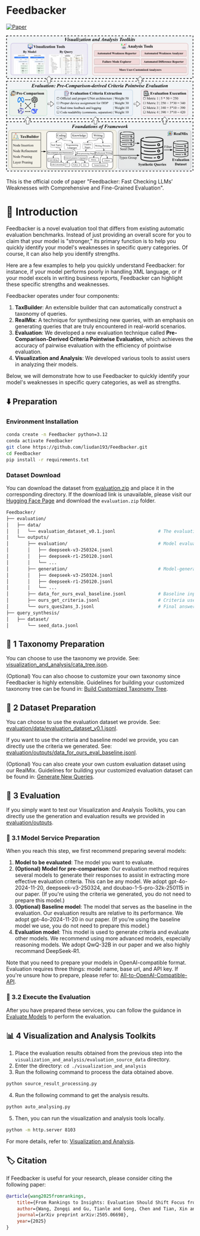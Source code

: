 # Feedbacker

[![Paper](https://img.shields.io/badge/arXiv-2407.14367-blue)]()

![](./static/images/main.png)

This is the official code of paper "Feedbacker: Fast Checking LLMs’ Weaknesses with Comprehensive and Fine-Grained Evaluation".

# 📖 Introduction

Feedbacker is a novel evaluation tool that differs from existing automatic evaluation benchmarks. Instead of just providing an overall score for you to claim that your model is "stronger," its primary function is to help you quickly identify your model's weaknesses in specific query categories. Of course, it can also help you identify strengths. 

Here are a few examples to help you quickly understand Feedbacker: for instance, if your model performs poorly in handling XML language, or if your model excels in writing business reports, Feedbacker can highlight these specific strengths and weaknesses. 

Feedbacker operates under four components:  
1. **TaxBuilder**: An extensible builder that can automatically construct a taxonomy of queries.  
2. **RealMix**: A technique for synthesizing new queries, with an emphasis on generating queries that are truly encountered in real-world scenarios.  
3. **Evaluation**: We developed a new evaluation technique called **Pre-Comparison-Derived Criteria Pointwise Evaluation**, which achieves the accuracy of pairwise evaluation with the efficiency of pointwise evaluation.  
4. **Visualization and Analysis**: We developed various tools to assist users in analyzing their models.

Below, we will demonstrate how to use Feedbacker to quickly identify your model's weaknesses in specific query categories, as well as strengths. 

##  ⬇️ Preparation

### Environment Installation

```bash
conda create -n Feedbacker python=3.12
conda activate Feedbacker
git clone https://github.com/liudan193/Feedbacker.git
cd Feedbacker
pip install -r requirements.txt
```

### Dataset Download

You can download the dataset from [evaluation.zip](https://huggingface.co/datasets/DanliuDanliu/Feedbacker/resolve/main/evaluation.zip?download=true) and place it in the corresponding directory. If the download link is unavailable, please visit our [Hugging Face Page](https://huggingface.co/datasets/DanliuDanliu/Feedbacker/settings) and download the `evaluation.zip` folder. 

```bash
Feedbacker/
├── evaluation/
│   ├── data/
│   │   └── evaluation_dataset_v0.1.jsonl                # The evaluation dataset
│   └── outputs/
│       ├── evaluation/                                  # Model evaluation results
│       │   ├── deepseek-v3-250324.jsonl
│       │   ├── deepseek-r1-250120.jsonl
│       │   └── ...
│       ├── generation/                                  # Model-generated outputs
│       │   ├── deepseek-v3-250324.jsonl
│       │   ├── deepseek-r1-250120.jsonl
│       │   └── ...
│       ├── data_for_ours_eval_baseline.jsonl            # Baseline input for our evaluation
│       ├── ours_get_criteria.jsonl                      # Criteria used for our evaluation
│       └── ours_ques2ans_3.jsonl                        # Final answer generation results
├── query_synthesis/
│   ├── dataset/
│       └── seed_data.jsonl   
```

## 🌲 1 Taxonomy Preparation

You can choose to use the taxonomy we provide. See: [visualization_and_analysis/cata_tree.json](visualization_and_analysis/cata_tree.json).

(Optional) You can also choose to customize your own taxonomy since Feedbacker is highly extensible. Guidelines for building your customized taxonomy tree can be found in: [Build Customized Taxonomy Tree](taxonomy).

## 🎁 2 Dataset Preparation

You can choose to use the evaluation dataset we provide. See: [evaluation/data/evaluation_dataset_v0.1.jsonl](evaluation/data/evaluation_dataset_v0.1.jsonl).

If you want to use the criteria and baseline model we provide, you can directly use the criteria we generated. See: [evaluation/outputs/data_for_ours_eval_baseline.jsonl](evaluation/outputs/data_for_ours_eval_baseline.jsonl).

(Optional) You can also create your own custom evaluation dataset using our RealMix. Guidelines for building your customized evaluation dataset can be found in: [Generate New Queries](query_synthesis).

## 🎯 3 Evaluation

If you simply want to test our Visualization and Analysis Toolkits, you can directly use the generation and evaluation results we provided in [evaluation/outputs](evaluation/outputs).

### 🧩 3.1 Model Service Preparation

When you reach this step, we first recommend preparing several models:

1. **Model to be evaluated**: The model you want to evaluate.
2. **(Optional) Model for pre-comparison**: Our evaluation method requires several models to generate their responses to assist in extracting more effective evaluation criteria. This can be any model. We adopt gpt-4o-2024-11-20, deepseek-v3-250324, and doubao-1-5-pro-32k-250115 in our paper. (If you're using the criteria we generated, you do not need to prepare this model.)
3. **(Optional) Baseline model**: The model that serves as the baseline in the evaluation. Our evaluation results are relative to its performance. We adopt gpt-4o-2024-11-20 in our paper. (If you're using the baseline model we use, you do not need to prepare this model.)
4. **Evaluation model**: This model is used to generate criteria and evaluate other models. We recommend using more advanced models, especially reasoning models. We adopt QwQ-32B in our paper and we also highly recommand DeepSeek-R1. 

Note that you need to prepare your models in OpenAI-compatible format. Evaluation requires three things: model name, base url, and API key. If you're unsure how to prepare, please refer to: [All-to-OpenAI-Compatible-API](https://github.com/liudan193/All-to-OpenAI-Compatible-API). 

### 🚀 3.2 Execute the Evaluation

After you have prepared these services, you can follow the guidance in [Evaluate Models](evaluation) to perform the evaluation. 

## 📊 4 Visualization and Analysis Toolkits

1. Place the evaluation results obtained from the previous step into the `visualization_and_analysis/evaluation_source_data` directory.
2. Enter the directory: `cd ./visualization_and_analysis`
3. Run the following command to process the data obtained above.
```bash
python source_result_processing.py
```
4. Run the following command to get the analysis results.
```bash
python auto_analysing.py
```
5. Then, you can run the visualization and analysis tools locally.
```bash
python -m http.server 8103
```

For more details, refer to: [Visualization and Analysis](visualization_and_analysis).

## 🏷️ Citation

If Feedbacker is useful for your research, please consider citing the following paper: 

```bibtex
@article{wang2025fromrankings,
    title={From Rankings to Insights: Evaluation Should Shift Focus from Leaderboard to Feedback},
    author={Wang, Zongqi and Gu, Tianle and Gong, Chen and Tian, Xin and Bao, Siqi and Yang, Yujiu},
    journal={arXiv preprint arXiv:2505.06698},
    year={2025}
}
```